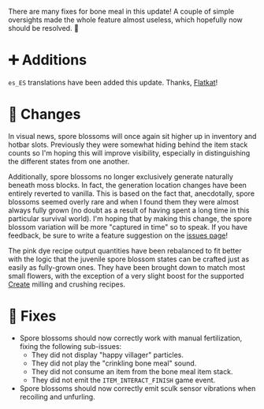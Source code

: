 There are many fixes for bone meal in this update! A couple of simple oversights made the whole feature almost useless, which hopefully now should be resolved. 🌸

# ➕ Additions
`es_ES` translations have been added this update. Thanks, [Flatkat]!

# 🔧 Changes
In visual news, spore blossoms will once again sit higher up in inventory and hotbar slots. Previously they were somewhat hiding behind the item stack counts so I'm hoping this will improve visibility, especially in distinguishing the different states from one another.

Additionally, spore blossoms no longer exclusively generate naturally beneath moss blocks. In fact, the generation location changes have been entirely reverted to vanilla. This is based on the fact that, anecdotally, spore blossoms seemed overly rare and when I found them they were almost always fully grown (no doubt as a result of having spent a long time in this particular survival world). I'm hoping that by making this change, the spore blossom variation will be more "captured in time" so to speak. If you have feedback, be sure to write a feature suggestion on the [issues page][issues]!

The pink dye recipe output quantities have been rebalanced to fit better with the logic that the juvenile spore blossom states can be crafted just as easily as fully-grown ones. They have been brought down to match most small flowers, with the exception of a very slight boost for the supported [Create][create] milling and crushing recipes.

# 🐛 Fixes
- Spore blossoms should now correctly work with manual fertilization, fixing the following sub-issues:
  - They did not display "happy villager" particles.
  - They did not play the "crinkling bone meal" sound.
  - They did not consume an item from the bone meal item stack.
  - They did not emit the `ITEM_INTERACT_FINISH` game event.
- Spore blossoms should now correctly emit sculk sensor vibrations when recoiling and unfurling. 

[Flatkat]: https://github.com/flatkat
[issues]: https://github.com/axialeaa/FlorumSporum/issues
[create]: https://github.com/Fabricators-of-Create/Create

